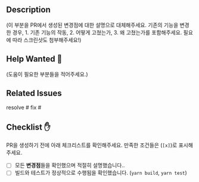 ## Description

(이 부분을 PR에서 생성된 변경점에 대한 설명으로 대체해주세요. 기존의 기능을 변경한 경우, 1. 기존 기능의 작동, 2. 어떻게 고쳤는가, 3. 왜 고쳤는가를 포함해주세요. 필요에 따라 스크린샷도 첨부해주세요!)

## Help Wanted 👀

(도움이 필요한 부분들을 적어주세요.)

## Related Issues

resolve #
fix #

## Checklist ✋

PR을 생성하기 전에 아래 체크리스트를 확인해주세요. 만족한 조건들은 (`[x]`)로 표시해주세요.

- [ ] 모든 **변경점**들을 확인했으며 적절히 설명했습니다..
- [ ] 빌드와 테스트가 정상적으로 수행됨을 확인했습니다. (`yarn build`, `yarn test`)
